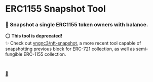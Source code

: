 # ERC1155 Snapshot Tool
### 📸 Snapshot a single ERC1155 token owners with balance. 

⭕ **This tool is deprecated!**  
✨ Check out [vngnc3/nft-snapshot](https://github.com/vngnc3/nft-snapshot), a more recent tool capable of snapshotting previous block for ERC-721 collection, as well as semi-fungible ERC-1155 collection.

&nbsp;

[🖤](https://twitter.com/vngnc)